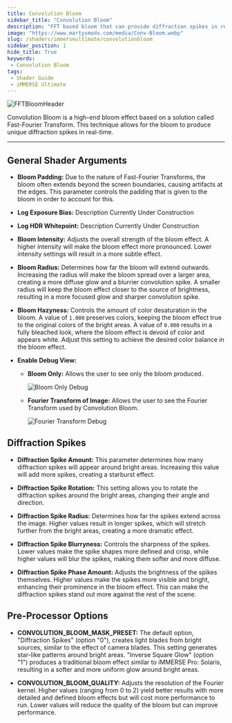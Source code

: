 ```yaml
---
title: Convolution Bloom
sidebar_title: "Convolution Bloom"
description: "FFT based bloom that can provide diffraction spikes in real-time."
image: "https://www.martysmods.com/media/Conv-Bloom.webp"
slug: /shaders/immerseultimate/convolutionbloom
sidebar_position: 1
hide_title: True
keywords: 
 - Convolution Bloom
tags:
 - Shader Guide
 - iMMERSE Ultimate
---
```


![FFTBloomHeader](./images/ConvolutionBloomHeader.webp)

Convolution Bloom is a high-end bloom effect based on a solution called Fast-Fourier Transform. This technique allows for the bloom to produce unique diffraction spikes in real-time.

---

## General Shader Arguments

* **Bloom Padding:** Due to the nature of Fast-Fourier Transforms, the bloom often extends beyond the screen boundaries, causing artifacts at the edges. This parameter controls the padding that is given to the bloom in order to account for this.

* **Log Exposure Bias:** Description Currently Under Construction <!-- Figure out more to put here !-->

* **Log HDR Whitepoint:** Description Currently Under Construction  <!-- Figure out more to put here !-->

* **Bloom Intensity:** Adjusts the overall strength of the bloom effect. A higher intensity will make the bloom effect more pronounced. Lower intensity settings will result in a more subtle effect.

* **Bloom Radius:** Determines how far the bloom will extend outwards. Increasing the radius will make the bloom spread over a larger area, creating a more diffuse glow and a blurrier convolution spike. A smaller radius will keep the bloom effect closer to the source of brightness, resulting in a more focused glow and sharper convolution spike.

* **Bloom Hazyness:** Controls the amount of color desaturation in the bloom. A value of `1.000` preserves colors, keeping the bloom effect true to the original colors of the bright areas. A value of `0.000` results in a fully bleached look, where the bloom effect is devoid of color and appears white. Adjust this setting to achieve the desired color balance in the bloom effect.

* **Enable Debug View:**
    * **Bloom Only:** Allows the user to see only the bloom produced.
        
        ![Bloom Only Debug](./images/convbloom_bo_debug.webp)

    * **Fourier Transform of Image:** Allows the user to see the Fourier Transform used by Convolution Bloom.
        
        ![Fourier Transform Debug](./images/convbloom_fft_debug.webp)

## Diffraction Spikes

* **Diffraction Spike Amount:** This parameter determines how many diffraction spikes will appear around bright areas. Increasing this value will add more spikes, creating a starburst effect.

* **Diffraction Spike Rotation:** This setting allows you to rotate the diffraction spikes around the bright areas, changing their angle and direction.

* **Diffraction Spike Radius:** Determines how far the spikes extend across the image. Higher values result in longer spikes, which will stretch further from the bright areas, creating a more dramatic effect.

* **Diffraction Spike Blurryness:** Controls the sharpness of the spikes. Lower values make the spike shapes more defined and crisp, while higher values will blur the spikes, making them softer and more diffuse.

* **Diffraction Spike Phase Amount:** Adjusts the brightness of the spikes themselves. Higher values make the spikes more visible and bright, enhancing their prominence in the bloom effect. This can make the diffraction spikes stand out more against the rest of the scene.

## Pre-Processor Options

* **CONVOLUTION_BLOOM_MASK_PRESET:** The default option, "Diffraction Spikes" (option "0"), creates light blades from bright sources, similar to the effect of camera blades. This setting generates star-like patterns around bright areas. "Inverse Square Glow" (option "1") produces a traditional bloom effect similar to iMMERSE Pro: Solaris, resulting in a softer and more uniform glow around bright areas.

* **CONVOLUTION_BLOOM_QUALITY:** Adjusts the resolution of the Fourier kernel. Higher values (ranging from 0 to 2) yield better results with more detailed and defined bloom effects but will cost more performance to run. Lower values will reduce the quality of the bloom but can improve performance.